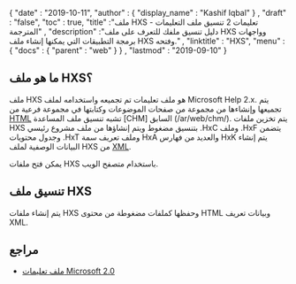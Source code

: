 {
  "date" : "2019-10-11",
  "author" : {
    "display_name" : "Kashif Iqbal"
} ,
  "draft" : "false",
  "toc" : true,
  "title" :"ملف HXS - تعليمات 2 تنسيق ملف التعليمات المترجمة" ,
  "description" :"دليل تنسيق ملفك للتعرف على ملف HXS وواجهات برمجة التطبيقات التي يمكنها إنشاء ملف HXS وفتحه." ,
  "linktitle" : "HXS",
  "menu" : {
    "docs" : {
      "parent" : "web"
}
} ,
  "lastmod" : "2019-09-10"
}

## ما هو ملف HXS؟

ملف HXS هو ملف تعليمات تم تجميعه واستخدامه لملف Microsoft Help 2.x. يتم تجميعها وإنشاءها من مجموعة من صفحات الموضوعات وكتابتها في مجموعة فرعية من [HTML](/ar/web/html/) تشبه تنسيق ملف المساعدة [CHM] السابق (/ar/web/chm/). يتم تخزين ملفات HXS بتنسيق مضغوط ويتم إنشاؤها من ملف مشروع رئيسي .HxC وملف .HxF يتضمن وجدول محتويات .HxT وملف تعريف سمة HxA والعديد من فهارس HxK يتم إنشاء البيانات الوصفية لملف HXS من [XML](/ar/web/xml/).

يمكن فتح ملفات HXS باستخدام متصفح الويب.

## تنسيق ملف HXS

يتم إنشاء ملفات HXS وحفظها كملفات مضغوطة من محتوى HTML وبيانات تعريف XML.

## مراجع

* [ملف تعليمات Microsoft 2.0](https://en.wikipedia.org/wiki/Microsoft_Help_2)

